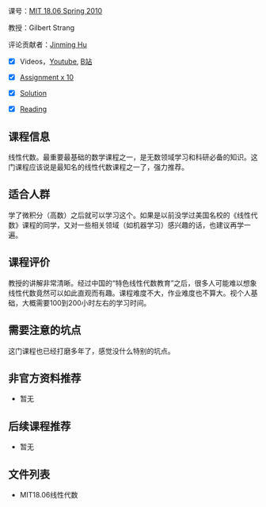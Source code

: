 课号：[MIT 18.06 Spring 2010](https://ocw.mit.edu/courses/mathematics/18-06-linear-algebra-spring-2010/)

教授：Gilbert Strang

评论贡献者：[Jinming Hu](https://conanhujinming.github.io/)

- [X] Videos，[Youtube](https://ocw.mit.edu/courses/mathematics/18-06-linear-algebra-spring-2010/video-lectures/), [B站](https://www.bilibili.com/video/BV1zx411g7gq?from=search&seid=6446129242472867041)

- [X] [Assignment x 10](https://ocw.mit.edu/courses/mathematics/18-06-linear-algebra-spring-2010/assignments/)
- [X] [Solution](https://ocw.mit.edu/courses/mathematics/18-06-linear-algebra-spring-2010/assignments/) 

- [X] [Reading](https://ocw.mit.edu/courses/mathematics/18-06-linear-algebra-spring-2010/readings/)

## 课程信息

线性代数。最重要最基础的数学课程之一，是无数领域学习和科研必备的知识。这门课程应该说是最知名的线性代数课程之一了，强力推荐。

## 适合人群

学了微积分（高数）之后就可以学习这个。如果是以前没学过美国名校的《线性代数》课程的同学，又对一些相关领域（如机器学习）感兴趣的话，也建议再学一遍。

## 课程评价

教授的讲解非常清晰。经过中国的“特色线性代数教育”之后，很多人可能难以想象线性代数竟然可以如此直观而有趣。课程难度不大，作业难度也不算大。视个人基础，大概需要100到200小时左右的学习时间。

## 需要注意的坑点

这门课程也已经打磨多年了，感觉没什么特别的坑点。

## 非官方资料推荐

- 暂无

## 后续课程推荐

- 暂无

## 文件列表

- MIT18.06线性代数
